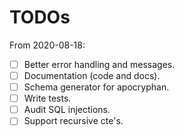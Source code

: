 # TODOs

From 2020-08-18:

- [ ] Better error handling and messages.
- [ ] Documentation (code and docs).
- [ ] Schema generator for apocryphan.
- [ ] Write tests.
- [ ] Audit SQL injections.
- [ ] Support recursive cte's.
